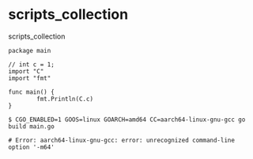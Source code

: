 # scripts_collection
scripts_collection

```
package main

// int c = 1;
import "C"
import "fmt"

func main() {
        fmt.Println(C.c)
}

$ CGO_ENABLED=1 GOOS=linux GOARCH=amd64 CC=aarch64-linux-gnu-gcc go build main.go

# Error: aarch64-linux-gnu-gcc: error: unrecognized command-line option '-m64' 

```
